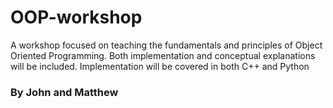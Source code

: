# OOP-workshop

A workshop focused on teaching the fundamentals and principles of Object Oriented Programming. Both implementation and conceptual explanations will be included. Implementation will be covered in both C++ and Python

### By John and Matthew
